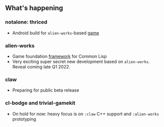 ## What's happening

### notalone: thriced
* Android build for `alien-works`-based [game](https://github.com/borodust/notalone-thriced)

### alien-works
* Game foundation [framework](https://github.com/borodust/alien-works) for Common Lisp
* Very exciting super secret new development based on `alien-works`. Reveal coming late Q1 2022.

### claw
* Preparing for public beta release

### cl-bodge and trivial-gamekit
* On hold for now: heavy focus is on `:claw` C++ support and `:alien-works` prototyping

